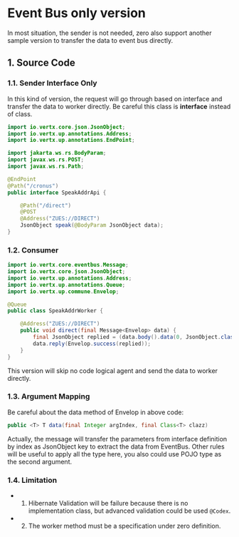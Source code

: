 # Event Bus only version

In most situation, the sender is not needed, zero also support another sample version to transfer the data to event bus
directly.

## 1. Source Code

### 1.1. Sender Interface Only

In this kind of version, the request will go through based on interface and transfer the data to worker directly. Be
careful this class is **interface** instead of class.

```java
import io.vertx.core.json.JsonObject;
import io.vertx.up.annotations.Address;
import io.vertx.up.annotations.EndPoint;

import jakarta.ws.rs.BodyParam;
import javax.ws.rs.POST;
import javax.ws.rs.Path;

@EndPoint
@Path("/cronus")
public interface SpeakAddrApi {

    @Path("/direct")
    @POST
    @Address("ZUES://DIRECT")
    JsonObject speak(@BodyParam JsonObject data);
}
```

### 1.2. Consumer

```java
import io.vertx.core.eventbus.Message;
import io.vertx.core.json.JsonObject;
import io.vertx.up.annotations.Address;
import io.vertx.up.annotations.Queue;
import io.vertx.up.commune.Envelop;

@Queue
public class SpeakAddrWorker {

    @Address("ZUES://DIRECT")
    public void direct(final Message<Envelop> data) {
        final JsonObject replied = (data.body().data(0, JsonObject.class));
        data.reply(Envelop.success(replied));
    }
}
```

This version will skip no code logical agent and send the data to worker directly.

### 1.3. Argument Mapping

Be careful about the data method of Envelop in above code:

```java
public <T> T data(final Integer argIndex, final Class<T> clazz)
```

Actually, the message will transfer the parameters from interface definition by index as JsonObject key to extract the
data from EventBus. Other rules will be useful to apply all the type here, you also could use POJO type as the second
argument.

### 1.4. Limitation

*
    1. Hibernate Validation will be failure because there is no implementation class, but advanced validation could be
       used `@Codex`.
*
    2. The worker method must be a specification under zero definition.
